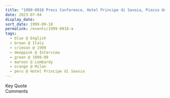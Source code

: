 ```yaml
---
title: "1999-0918 Press Conference, Hotel Principe di Savoia, Piazza della Repubblica 17, Milan, Lombardy, Italy"
date: 2023-07-04
display_date: 
sort_date: 1999-09-18
permalink: /events/1999-0918-a
tags:
  - blue @ English
  - brown @ Italy
  - crimson @ 1999
  - deeppink @ Interview
  - green @ 1999-09
  - maroon @ Lombardy
  - orange @ Milan
  - peru @ Hotel Principe di Savoia
---
```


<wave-list>
  <list-title color="green" width="75">Key Quote</list-title>
  <list-item color="BlanchedAlmond"  width="200"></list-item>
  <list-item color="Lavender"></list-item>
  <list-item color="BlanchedAlmond"></list-item>
</wave-list>

<br>

<wave-list>
  <list-title color="green" width="75">Comments</list-title>
  <list-item color="BlanchedAlmond"  width="200"></list-item>
  <list-item color="Lavender"></list-item>
  <list-item color="BlanchedAlmond"></list-item>
</wave-list>